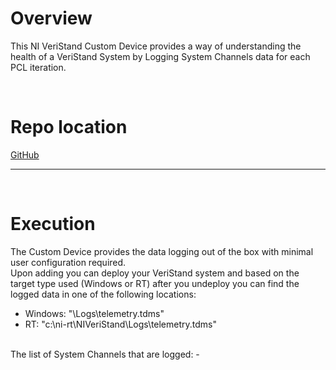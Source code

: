 # Overview

This NI VeriStand Custom Device provides a way of understanding the health of a VeriStand System by Logging System Channels data for each PCL iteration.

<br>

# Repo location

[GitHub](https://github.com/ni/niveristand-telemetry-custom-device)

---
<br>

# Execution

The Custom Device provides the data logging out of the box with minimal user configuration required.</br>
Upon adding you can deploy your VeriStand system and based on the target type used (Windows or RT) after you undeploy you can find the logged data in one of the following locations:
- Windows: "<System Definition Folder Path>\Logs\telemetry.tdms"
- RT: "c:\ni-rt\NIVeriStand\Logs\telemetry.tdms" </br>
</br>
The list of System Channels that are logged:
- 


